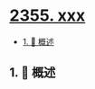 # [2355. xxx](https://github.com/Tdahuyou/TNotes.leetcode/tree/main/notes/2355.%20xxx)

<!-- region:toc -->

- [1. 📝 概述](#1--概述)

<!-- endregion:toc -->

## 1. 📝 概述
